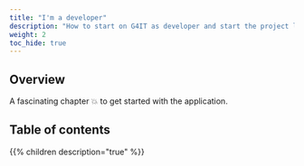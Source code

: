 ```yaml
---
title: "I'm a developer"
description: "How to start on G4IT as developer and start the project locally to contribute"
weight: 2
toc_hide: true
---
```

## Overview

A fascinating chapter 💥 to get started with the application.

## Table of contents

{{% children description="true" %}}
